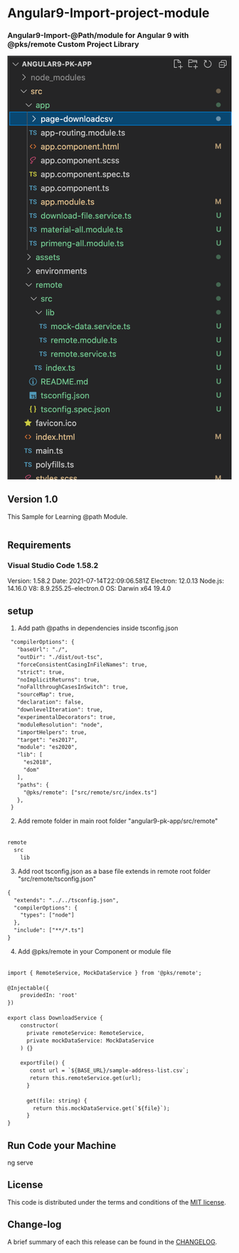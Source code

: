 # Angular9-Import-project-module

### Angular9-Import-@Path/module for Angular 9 with @pks/remote Custom Project Library

![](https://github.com/pawankv89/Angular9-Import-project-module/blob/main/images/screen_1.png)

## Version 1.0
This Sample for Learning @path Module.

```xml

```

## Requirements

### Visual Studio Code 1.58.2

Version: 1.58.2
Date: 2021-07-14T22:09:06.581Z
Electron: 12.0.13
Node.js: 14.16.0
V8: 8.9.255.25-electron.0
OS: Darwin x64 19.4.0

## setup

1) Add path @paths in dependencies inside tsconfig.json

```xml
 "compilerOptions": {
   "baseUrl": "./",
   "outDir": "./dist/out-tsc",
   "forceConsistentCasingInFileNames": true,
   "strict": true,
   "noImplicitReturns": true,
   "noFallthroughCasesInSwitch": true,
   "sourceMap": true,
   "declaration": false,
   "downlevelIteration": true,
   "experimentalDecorators": true,
   "moduleResolution": "node",
   "importHelpers": true,
   "target": "es2017",
   "module": "es2020",
   "lib": [
     "es2018",
     "dom"
   ],
   "paths": {
     "@pks/remote": ["src/remote/src/index.ts"]
   },
 }
  ```

2) Add remote folder in main root folder "angular9-pk-app/src/remote"

```xml

remote
  src
    lib
```

3) Add root tsconfig.json  as a base file extends in remote root folder  "src/remote/tsconfig.json"

```xml
{
  "extends": "../../tsconfig.json",
  "compilerOptions": {
    "types": ["node"]
  },
  "include": ["**/*.ts"]
}

```

4) Add @pks/remote in your Component or module file

```xml

import { RemoteService, MockDataService } from '@pks/remote';

@Injectable({
    providedIn: 'root'
})

export class DownloadService {
    constructor(
      private remoteService: RemoteService,
      private mockDataService: MockDataService
    ) {}
    
    exportFile() {
       const url = `${BASE_URL}/sample-address-list.csv`;
       return this.remoteService.get(url);
      }
     
      get(file: string) {
        return this.mockDataService.get(`${file}`);
      }
}

```

## Run Code your Machine

ng serve

## License

This code is distributed under the terms and conditions of the [MIT license](LICENSE).

## Change-log

A brief summary of each this release can be found in the [CHANGELOG](CHANGELOG.mdown). 
